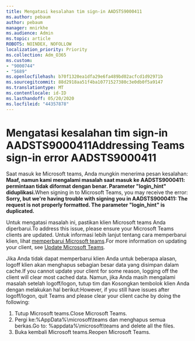 ```yaml
---
title: Mengatasi kesalahan tim sign-in AADSTS9000411
ms.author: pebaum
author: pebaum
manager: mnirkhe
ms.audience: Admin
ms.topic: article
ROBOTS: NOINDEX, NOFOLLOW
localization_priority: Priority
ms.collection: Adm_O365
ms.custom:
- "9000744"
- "5689"
ms.openlocfilehash: b70f1320ea1dfa29e6fa489bd02acfcd1d92971b
ms.sourcegitcommit: 88d2918aa51f4ba10771527380c3e0db0f5a9147
ms.translationtype: MT
ms.contentlocale: id-ID
ms.lasthandoff: 05/20/2020
ms.locfileid: "44357878"
---
```

# <a name="addressing-teams-sign-in-error-aadsts9000411"></a><span data-ttu-id="e2d91-102">Mengatasi kesalahan tim sign-in AADSTS9000411</span><span class="sxs-lookup"><span data-stu-id="e2d91-102">Addressing Teams sign-in error AADSTS9000411</span></span>

<span data-ttu-id="e2d91-103">Saat masuk ke Microsoft teams, Anda mungkin menerima pesan kesalahan: **Maaf, namun kami mengalami masalah saat masuk ke AADSTS9000411: permintaan tidak diformat dengan benar. Parameter "login_hint" diduplikasi.**</span><span class="sxs-lookup"><span data-stu-id="e2d91-103">When signing in to Microsoft Teams, you may receive the error: **Sorry, but we're having trouble with signing you in AADSTS9000411: The request is not properly formatted. The parameter "login_hint" is duplicated.**</span></span>

<span data-ttu-id="e2d91-104">Untuk mengatasi masalah ini, pastikan klien Microsoft teams Anda diperbarui.</span><span class="sxs-lookup"><span data-stu-id="e2d91-104">To address this issue, please ensure your Microsoft Teams clients are updated.</span></span> <span data-ttu-id="e2d91-105">Untuk informasi lebih lanjut tentang cara memperbarui klien, lihat [memperbarui Microsoft teams](https://support.office.com/article/Update-Microsoft-Teams-535a8e4b-45f0-4f6c-8b3d-91bca7a51db1).</span><span class="sxs-lookup"><span data-stu-id="e2d91-105">For more information on updating your client, see [Update Microsoft Teams](https://support.office.com/article/Update-Microsoft-Teams-535a8e4b-45f0-4f6c-8b3d-91bca7a51db1).</span></span>

<span data-ttu-id="e2d91-106">Jika Anda tidak dapat memperbarui klien Anda untuk beberapa alasan, logoff klien akan menghapus sebagian besar data yang disimpan dalam cache.</span><span class="sxs-lookup"><span data-stu-id="e2d91-106">If you cannot update your client for some reason, logging off the client will clear most cached data.</span></span> <span data-ttu-id="e2d91-107">Namun, jika Anda masih mengalami masalah setelah logoff/logon, tutup tim dan Kosongkan tembolok klien Anda dengan melakukan hal berikut:</span><span class="sxs-lookup"><span data-stu-id="e2d91-107">However, if you still have issues after logoff/logon, quit Teams and please clear your client cache by doing the following:</span></span>
1. <span data-ttu-id="e2d91-108">Tutup Microsoft teams.</span><span class="sxs-lookup"><span data-stu-id="e2d91-108">Close Microsoft Teams.</span></span>
2. <span data-ttu-id="e2d91-109">Pergi ke:%AppData%\microsoft\teams dan menghapus semua berkas.</span><span class="sxs-lookup"><span data-stu-id="e2d91-109">Go to: %appdata%\microsoft\teams and delete all the files.</span></span>
3. <span data-ttu-id="e2d91-110">Buka kembali Microsoft teams.</span><span class="sxs-lookup"><span data-stu-id="e2d91-110">Reopen Microsoft Teams.</span></span>
